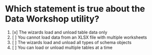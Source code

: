 # Which statement is true about the Data Workshop utility?

1. [x] The wizards load and unload table data only
1. [ ] You cannot load data from an XLSX file with multiple worksheets
1. [ ] The wizards load and unload all types of schema objects
1. [ ] You can load or unload multiple tables at a time